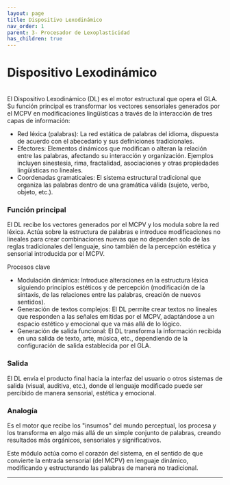 ```yaml
---
layout: page
title: Dispositivo Lexodinámico
nav_order: 1
parent: 3- Procesador de Lexoplasticidad
has_children: true
---
```

# Dispositivo Lexodinámico
<br>
El Dispositivo Lexodinámico (DL) es el motor estructural que opera el GLA. Su función principal es transformar los vectores sensoriales generados por el MCPV en modificaciones lingüísticas a través de la interacción de tres capas de información:

- Red léxica (palabras): La red estática de palabras del idioma, dispuesta de acuerdo con el abecedario y sus definiciones tradicionales.
- Efectores: Elementos dinámicos que modifican o alteran la relación entre las palabras, afectando su interacción y organización. Ejemplos incluyen sinestesia, rima, fractalidad, asociaciones y otras propiedades lingüísticas no lineales.
- Coordenadas gramaticales: El sistema estructural tradicional que organiza las palabras dentro de una gramática válida (sujeto, verbo, objeto, etc.).

### Función principal

El DL recibe los vectores generados por el MCPV y los modula sobre la red léxica. Actúa sobre la estructura de palabras e introduce modificaciones no lineales para crear combinaciones nuevas que no dependen solo de las reglas tradicionales del lenguaje, sino también de la percepción estética y sensorial introducida por el MCPV.

Procesos clave

- Modulación dinámica: Introduce alteraciones en la estructura léxica siguiendo principios estéticos y de percepción (modificación de la sintaxis, de las relaciones entre las palabras, creación de nuevos sentidos).
- Generación de textos complejos: El DL permite crear textos no lineales que responden a las señales emitidas por el MCPV, adaptándose a un espacio estético y emocional que va más allá de lo lógico.
- Generación de salida funcional: El DL transforma la información recibida en una salida de texto, arte, música, etc., dependiendo de la configuración de salida establecida por el GLA.

### Salida
El DL envía el producto final hacia la interfaz del usuario o otros sistemas de salida (visual, auditiva, etc.), donde el lenguaje modificado puede ser percibido de manera sensorial, estética y emocional.

### Analogía

Es el motor que recibe los "insumos" del mundo perceptual, los procesa y los transforma en algo más allá de un simple conjunto de palabras, creando resultados más orgánicos, sensoriales y significativos.

Este módulo actúa como el corazón del sistema, en el sentido de que convierte la entrada sensorial (del MCPV) en lenguaje dinámico, modificando y estructurando las palabras de manera no tradicional. 

---
